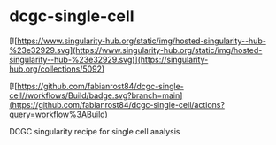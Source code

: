 # dcgc-single-cell

[![https://www.singularity-hub.org/static/img/hosted-singularity--hub-%23e32929.svg](https://www.singularity-hub.org/static/img/hosted-singularity--hub-%23e32929.svg)](https://singularity-hub.org/collections/5092)

[![https://github.com/fabianrost84/dcgc-single-cell//workflows/Build/badge.svg?branch=main](https://github.com/fabianrost84/dcgc-single-cell/actions?query=workflow%3ABuild)

DCGC singularity recipe for single cell analysis
